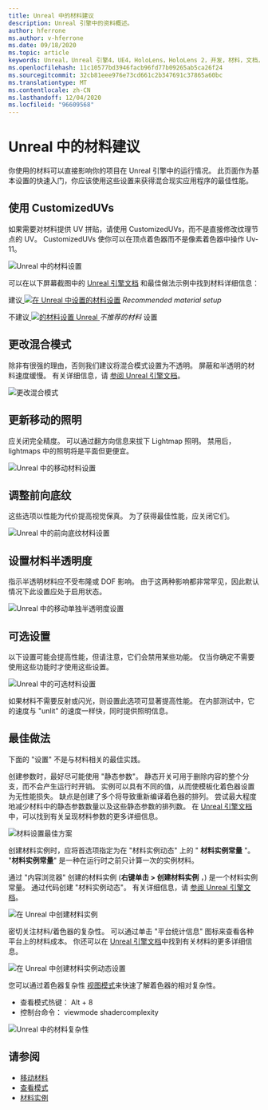 ```yaml
---
title: Unreal 中的材料建议
description: Unreal 引擎中的资料概述。
author: hferrone
ms.author: v-hferrone
ms.date: 09/18/2020
ms.topic: article
keywords: Unreal，Unreal 引擎4，UE4，HoloLens，HoloLens 2，开发，材料，文档，指南，功能，全息影像，游戏开发，混合现实耳机，windows mixed reality 耳机，虚拟现实耳机
ms.openlocfilehash: 11c10577bd3946facb96fd77b09265ab5ca26f24
ms.sourcegitcommit: 32cb81eee976e73cd661c2b347691c37865a60bc
ms.translationtype: MT
ms.contentlocale: zh-CN
ms.lasthandoff: 12/04/2020
ms.locfileid: "96609568"
---
```

# <a name="material-recommendations-in-unreal"></a>Unreal 中的材料建议

你使用的材料可以直接影响你的项目在 Unreal 引擎中的运行情况。 此页面作为基本设置的快速入门，你应该使用这些设置来获得混合现实应用程序的最佳性能。

## <a name="using-customizeduvs"></a>使用 CustomizedUVs

如果需要对材料提供 UV 拼贴，请使用 CustomizedUVs，而不是直接修改纹理节点的 UV。 CustomizedUVs 使你可以在顶点着色器而不是像素着色器中操作 Uv-11。

![Unreal 中的材料设置](images/unreal-materials-img-01c.png)

可以在以下屏幕截图中的 [Unreal 引擎文档](https://docs.unrealengine.com/Platforms/Mobile/Materials/index.html) 和最佳做法示例中找到材料详细信息：

建议[ ![ 在 Unreal ](images/unreal-materials-img-01.png) 中设置的材料设置](images/unreal-materials-img-01.png#lightbox) 
 *Recommended material setup*

不建议[ ![ 的材料设置 Unreal ](images/unreal-materials-img-01b.png) ](images/unreal-materials-img-01b.png#lightbox) 
 *不推荐的材料* 设置

## <a name="changing-blend-mode"></a>更改混合模式

除非有很强的理由，否则我们建议将混合模式设置为不透明。 屏蔽和半透明的材料速度缓慢。 有关详细信息，请 [参阅 Unreal 引擎文档](https://docs.unrealengine.com/Platforms/Mobile/Materials/index.html)。

![更改混合模式](images/unreal-materials-img-02.jpg)

## <a name="updating-lighting-for-mobile"></a>更新移动的照明

应关闭完全精度。 可以通过翻方向信息来拔下 Lightmap 照明。 禁用后，lightmaps 中的照明将是平面但更便宜。

![Unreal 中的移动材料设置](images/unreal-materials-img-03.jpg)

## <a name="adjusting-forward-shading"></a>调整前向底纹

这些选项以性能为代价提高视觉保真。 为了获得最佳性能，应关闭它们。

![Unreal 中的前向底纹材料设置](images/unreal-materials-img-04.jpg)

## <a name="setting-material-translucency"></a>设置材料半透明度

指示半透明材料应不受布隆或 DOF 影响。 由于这两种影响都非常罕见，因此默认情况下此设置应处于启用状态。

![Unreal 中的移动单独半透明度设置](images/unreal-materials-img-05.jpg)

## <a name="optional-settings"></a>可选设置

以下设置可能会提高性能，但请注意，它们会禁用某些功能。 仅当你确定不需要使用这些功能时才使用这些设置。

![Unreal 中的可选材料设置](images/unreal-materials-img-06.jpg)

如果材料不需要反射或闪光，则设置此选项可显著提高性能。 在内部测试中，它的速度与 "unlit" 的速度一样快，同时提供照明信息。

## <a name="best-practices"></a>最佳做法

下面的 "设置" 不是与材料相关的最佳实践。

创建参数时，最好尽可能使用 "静态参数"。 静态开关可用于删除内容的整个分支，而不会产生运行时开销。 实例可以具有不同的值，从而使模板化着色器设置为无性能损失。 缺点是创建了多个将导致重新编译着色器的排列。 尝试最大程度地减少材料中的静态参数数量以及这些静态参数的排列数。 在 [Unreal 引擎文档](https://docs.unrealengine.com/Engine/Rendering/Materials/ExpressionReference/Parameters/index.html#staticswitchparameter)中，可以找到有关呈现材料参数的更多详细信息。

![材料设置最佳方案](images/unreal-materials-img-07.jpg)

创建材料实例时，应将首选项指定为在 "材料实例动态" 上的 " **材料实例常量** "。 "**材料实例常量**" 是一种在运行时之前只计算一次的实例材料。

通过 "内容浏览器" 创建的材料实例 (**右键单击 > 创建材料实例** ，) 是一个材料实例常量。 通过代码创建 "材料实例动态"。 有关详细信息，请 [参阅 Unreal 引擎文档](https://docs.unrealengine.com/Engine/Rendering/Materials/MaterialInstances/index.html)。

![在 Unreal 中创建材料实例](images/unreal-materials-img-08.png)

密切关注材料/着色器的复杂性。 可以通过单击 "平台统计信息" 图标来查看各种平台上的材料成本。 你还可以在 [Unreal 引擎文档](https://docs.unrealengine.com/Platforms/Mobile/Materials/index.html)中找到有关材料的更多详细信息。

![在 Unreal 中创建材料实例动态设置](images/unreal-materials-img-09.png)

您可以通过着色器复杂性 [视图模式](https://docs.unrealengine.com/Engine/UI/LevelEditor/Viewports/ViewModes/index.html)来快速了解着色器的相对复杂性。

* 查看模式热键： Alt + 8
* 控制台命令： viewmode shadercomplexity

![Unreal 中的材料复杂性](images/unreal-materials-img-10.png)

## <a name="see-also"></a>请参阅
* [移动材料](https://docs.unrealengine.com/Platforms/Mobile/Materials/index.html)
* [查看模式](https://docs.unrealengine.com/Engine/UI/LevelEditor/Viewports/ViewModes/index.html)
* [材料实例](https://docs.unrealengine.com/Engine/Rendering/Materials/MaterialInstances/index.html)
